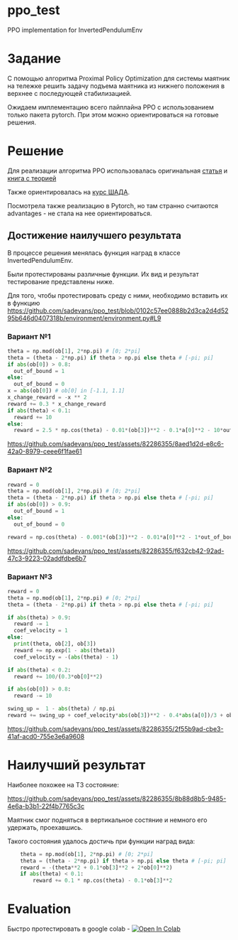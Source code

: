 # ppo_test
PPO implementation for InvertedPendulumEnv

# Задание

С помощью алгоритма Proximal Policy Optimization для системы маятник на тележке решить задачу подъема маятника из нижнего положения в верхнее с последующей стабилизацией.

Ожидаем имплементацию всего пайплайна PPO с использованием только пакета pytorch. При этом можно ориентироваться на готовые решения.

# Решение
Для реализации алгоритма PPO использовалась оригинальная [статья](https://arxiv.org/pdf/1707.06347.pdf) и [книга с теорией](https://github.com/FortsAndMills/RL-Theory-book/blob/main/RL_Theory_Book.pdf)

Также ориентировалась на [курс ШАДА](https://github.com/yandexdataschool/Practical_RL/tree/master).

Посмотрела также реализацию в Pytorch, но там странно считаются advantages - не стала на нее ориентироваться.

## Достижение наилучшего результата
В процессе решения менялась функция наград в классе InvertedPendulumEnv.

Были протестированы различные функции. Их вид и результат тестирование представлены ниже.

Для того, чтобы протестировать среду с ними, необходимо вставить их в функцию https://github.com/sadevans/ppo_test/blob/0102c57ee0888b2d3ca2d4d5295b646d0407318b/environment/environment.py#L9
### Вариант №1

```python
theta = np.mod(ob[1], 2*np.pi) # [0; 2*pi]
theta = (theta - 2*np.pi) if theta > np.pi else theta # [-pi; pi]
if abs(ob[0]) > 0.8:
  out_of_bound = 1
else:
  out_of_bound = 0
x = abs(ob[0]) # ob[0] in [-1.1, 1.1]
x_change_reward = -x ** 2
reward += 0.3 * x_change_reward
if abs(theta) < 0.1:
  reward += 10
else:
  reward = 2.5 * np.cos(theta) - 0.01*(ob[3])**2 - 0.1*a[0]**2 - 10*out_of_bound
```

https://github.com/sadevans/ppo_test/assets/82286355/8aed1d2d-e8c6-42a0-8979-ceee6f1fae61

### Вариант №2
```python
reward = 0
theta = np.mod(ob[1], 2*np.pi) # [0; 2*pi]
theta = (theta - 2*np.pi) if theta > np.pi else theta # [-pi; pi]      
if abs(ob[0]) > 0.9:
  out_of_bound = 1
else:
  out_of_bound = 0

reward = np.cos(theta) - 0.001*(ob[3])**2 - 0.01*a[0]**2 - 1*out_of_bound
```

https://github.com/sadevans/ppo_test/assets/82286355/f632cb42-92ad-47c3-9223-02addfdbe6b7

### Вариант №3
```python
reward = 0
theta = np.mod(ob[1], 2*np.pi) # [0; 2*pi]
theta = (theta - 2*np.pi) if theta > np.pi else theta # [-pi; pi]

if abs(theta) > 0.9:
  reward -= 1
  coef_velocity = 1
else:
  print(theta, ob[2], ob[3])
  reward += np.exp(1 - abs(theta))
  coef_velocity = -(abs(theta) - 1)

if abs(theta) < 0.2:
  reward += 100/(0.3*ob[0]**2)

if abs(ob[0]) > 0.8:
  reward -= 10

swing_up =  1 - abs(theta) / np.pi
reward += swing_up + coef_velocity*abs(ob[3])**2 - 0.4*abs(a[0])/3 + ob[0] * 0.2*abs(ob[2]) # более плавно но перелетает все равно
```


https://github.com/sadevans/ppo_test/assets/82286355/2f55b9ad-cbe3-41af-acd0-755e3e6a9608


# Наилучший результат
Наиболее похожее на ТЗ состояние:

https://github.com/sadevans/ppo_test/assets/82286355/8b88d8b5-9485-4e6a-b3b1-22f4b7765c3c

Маятник смог подняться в вертикальное состяние и немного его удержать, проехавшись. 

Такого состояния удалось достичь при функции наград вида:
```python
    theta = np.mod(ob[1], 2*np.pi) # [0; 2*pi]
    theta = (theta - 2*np.pi) if theta > np.pi else theta # [-pi; pi]
    reward = -(theta**2 + 0.1*ob[3]**2 + 2*ob[0]**2)
    if abs(theta) < 0.1:
        reward += 0.1 * np.cos(theta) - 0.1*ob[3]**2
```

# Evaluation
Быстро протестировать в google colab - [![Open In Colab](https://colab.research.google.com/assets/colab-badge.svg)](https://colab.research.google.com/github/sadevans/ppo_test/blob/main/fast_eval.ipynb)

